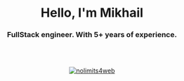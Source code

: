 <h1 align="center">Hello, I'm Mikhail</h1>
<h3 align="center">FullStack engineer. With 5+ years of experience. </h3>
<br/>
<br/>

<p align="center"> <a href="https://github.com/ryo-ma/github-profile-trophy"><img src="https://github-profile-trophy.vercel.app/?username=svarlog&margin-w=8" alt="nolimits4web" /></a> </p>
